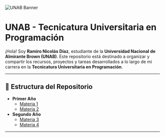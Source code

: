 ![UNAB Banner](Imágenes/Banner_UNAB.png)

# UNAB - Tecnicatura Universitaria en Programación

¡Hola! Soy **Ramiro Nicolás Díaz**, estudiante de la **Universidad Nacional de Almirante Brown (UNAB)**. Este repositorio está destinado a organizar y compartir los recursos, proyectos y tareas desarrollados a lo largo de mi carrera en la **Tecnicatura Universitaria en Programación**.

---

## 📂 Estructura del Repositorio

- **Primer Año**
  - [Materia 1](ruta/a/carpeta)
  - [Materia 2](ruta/a/carpeta)
- **Segundo Año**
  - [Materia 3](ruta/a/carpeta)
  - [Materia 4](ruta/a/carpeta)

---
